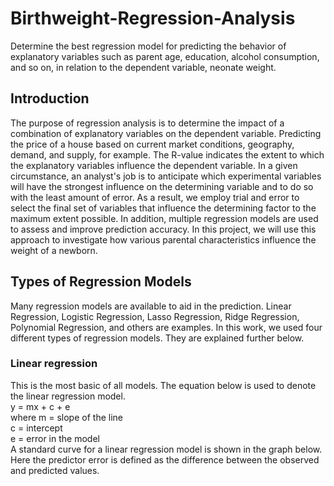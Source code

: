 # Birthweight-Regression-Analysis
Determine the best regression model for predicting the behavior of explanatory variables such as parent age, education, alcohol consumption, and so on, in relation to the dependent variable, neonate weight.
## Introduction
The purpose of regression analysis is to determine the impact of a combination of explanatory variables on the dependent variable. Predicting the price of a house based on current market conditions, geography, demand, and supply, for example. The R-value indicates the extent to which the explanatory variables influence the dependent variable. In a given circumstance, an analyst's job is to anticipate which experimental variables will have the strongest influence on the determining variable and to do so with the least amount of error. As a result, we employ trial and error to select the final set of variables that influence the determining factor to the maximum extent possible. In addition, multiple regression models are used to assess and improve prediction accuracy. In this project, we will use this approach to investigate how various parental characteristics influence the weight of a newborn.
## Types of Regression Models
Many regression models are available to aid in the prediction. Linear Regression, Logistic Regression, Lasso Regression, Ridge Regression, Polynomial Regression, and others are examples. In this work, we used four different types of regression models. They are explained further below.
### Linear regression
This is the most basic of all models. The equation below is used to denote the linear regression model.</br>
y = mx + c + e </br>
where m = slope of the line </br>
      c = intercept </br>
      e = error in the model </br>
A standard curve for a linear regression model is shown in the graph below.
Here the predictor error is defined as the difference between the observed and predicted values.
